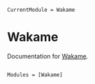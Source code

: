 ```@meta
CurrentModule = Wakame
```

# Wakame

Documentation for [Wakame](https://github.com/PyDataBlog/Wakame.jl).

```@index
```

```@autodocs
Modules = [Wakame]
```
